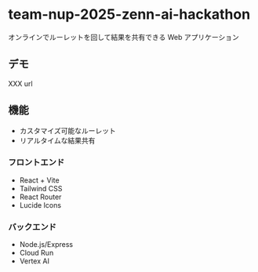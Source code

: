 # team-nup-2025-zenn-ai-hackathon

オンラインでルーレットを回して結果を共有できる Web アプリケーション

## デモ

XXX url

## 機能

- カスタマイズ可能なルーレット
- リアルタイムな結果共有

### フロントエンド

- React + Vite
- Tailwind CSS
- React Router
- Lucide Icons

### バックエンド

- Node.js/Express
- Cloud Run
- Vertex AI
